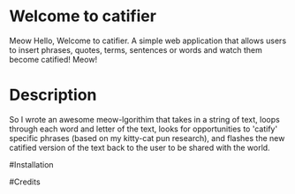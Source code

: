 # Welcome to catifier
Meow Hello, Welcome to catifier.
A simple web application that allows users to insert phrases, quotes, terms, sentences or words and watch them become catified! Meow! 

# Description
So I wrote an awesome meow-lgorithim that takes in a string of text, loops through each word and letter of the text, looks for opportunities to 'catify' specific phrases (based on my kitty-cat pun research), and flashes the new catified version of the text back to the user to be shared with the world. 

#Installation


#Credits
